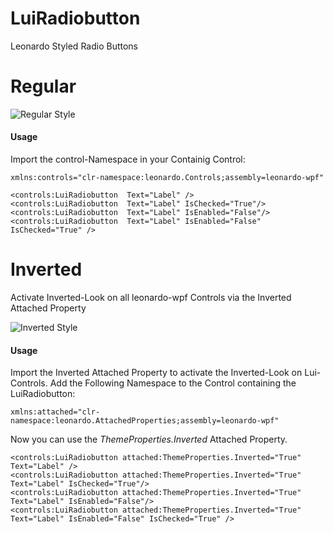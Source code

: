 # LuiRadiobutton
Leonardo Styled Radio Buttons 

# Regular
![Regular Style](https://github.com/q2g/leonardo-wpf/blob/master/docs/pictures/radiobutton_regular.png)
#### Usage
Import the control-Namespace in your Containig Control:
````
xmlns:controls="clr-namespace:leonardo.Controls;assembly=leonardo-wpf"
````

```
<controls:LuiRadiobutton  Text="Label" />
<controls:LuiRadiobutton  Text="Label" IsChecked="True"/>
<controls:LuiRadiobutton  Text="Label" IsEnabled="False"/>
<controls:LuiRadiobutton  Text="Label" IsEnabled="False" IsChecked="True" />
```
# Inverted
Activate Inverted-Look on all leonardo-wpf Controls via the Inverted Attached Property

![Inverted Style](https://github.com/q2g/leonardo-wpf/blob/master/docs/pictures/radiobutton_inverted.png)
#### Usage
Import the Inverted Attached Property to activate the Inverted-Look on Lui-Controls.
Add the Following Namespace to the Control containing the LuiRadiobutton:
```
xmlns:attached="clr-namespace:leonardo.AttachedProperties;assembly=leonardo-wpf"
```
Now you can use the *ThemeProperties.Inverted* Attached Property.
```
<controls:LuiRadiobutton attached:ThemeProperties.Inverted="True"  Text="Label" />
<controls:LuiRadiobutton attached:ThemeProperties.Inverted="True"  Text="Label" IsChecked="True"/>
<controls:LuiRadiobutton attached:ThemeProperties.Inverted="True"  Text="Label" IsEnabled="False"/>
<controls:LuiRadiobutton attached:ThemeProperties.Inverted="True"  Text="Label" IsEnabled="False" IsChecked="True" />
```

